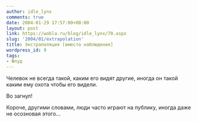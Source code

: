 ```yaml
---
author: idle_lynx
comments: true
date: 2004-01-29 17:57:00+00:00
layout: post
link: https://wobla.ru/blog/idle_lynx/70.aspx
slug: '2004/01/extrapolation'
title: Экстраполяция [вместо наблюдения]
wordpress_id: 9
tags:
- Флуд
---
```


Челевок не всегда такой, каким его видят другие, иногда он такой каким ему охота чтобы его видели.

Во загнул!

Короче, другими словами, люди часто играют на публику, иногда даже не осозновая этого...

